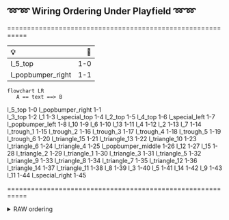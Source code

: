 ## ➿➿ Wiring Ordering Under Playfield ➿➿


===========================================================

| 💡  | 🔌 |
| :--- | ---: |
| l_5_top | 1-0 |
| l_popbumper_right | 1-1|


```mermaid
flowchart LR
   A == text ==> B
```

l_5_top             1-0
l_popbumper_right   1-1   
l_3_top			    1-2
l_1			        1-3
l_special_top		1-4
l_2_top			    1-5
l_4_top			    1-6
l_special_left      1-7
l_popbumper_left	1-8
l_10			    1-9
l_6			        1-10
l_13			    1-11
l_4			        1-12
l_2			        1-13
l_7			        1-14
l_trough_1			1-15
l_trough_2			1-16
l_trough_3			1-17
l_trough_4			1-18
l_trough_5			1-19
l_trough_6          1-20
l_triangle_15		1-21
l_triangle_13		1-22
l_triangle_10		1-23
l_triangle_6		1-24
l_triangle_4		1-25
l_popbumper_middle	1-26
l_12			    1-27
l_15			    1-28
l_triangle_2		1-29
l_triangle_1		1-30
l_triangle_3		1-31
l_triangle_5		1-32
l_triangle_9		1-33
l_triangle_8		1-34
l_triangle_7		1-35
l_triangle_12		1-36
l_triangle_14		1-37
l_triangle_11		1-38
l_8		        	1-39
l_3			        1-40
l_5			        1-41
l_14			    1-42
l_9			        1-43
l_11			    1-44
l_special_right     1-45

===========================================================

<details><summary>RAW ordering</summary>
<p>

```
(1-0) l_5_top > l_popbumper_right > l_3_top > l_1 > l_special_top > l_2_top > l_4_top > l_special_left > l_popbumper_left > l_10 > l_6 > l_13 > l_4 > l_2 > l_7 > 
l_trough_1 > l_trough_2 > l_trough_3 > l_trough_4 > l_trough_5 > l_trough_6 > l_triangle_15 > l_triangle_13 > l_triangle_10 > l_triangle_6 > l_triangle_4 > l_popbumper_middle > l_12 > l_15 > l_triangle_2 > l_triangle_1 > l_triangle_3 > l_triangle_5 >  l_triangle_9 > l_triangle_8 > l_triangle_7 > l_triangle_12 > l_triangle_14 > l_triangle_11 > l_8 > l_3 > l_5 > l_14 > l_9 >  l_11 > l_special_right
```

</p>
</details>